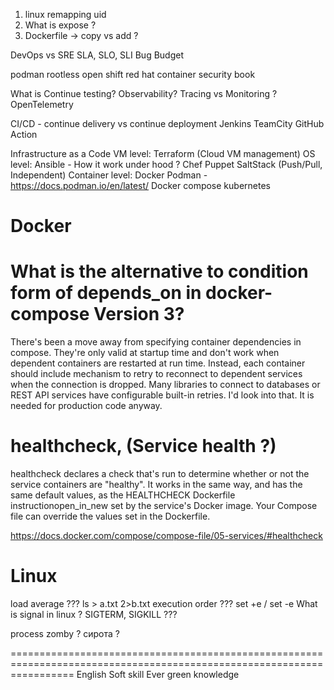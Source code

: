 1. linux remapping uid
2. What is expose ?
3. Dockerfile -> copy vs add ?

DevOps vs SRE 
SLA, SLO, SLI
Bug Budget

podman rootless
open shift red hat
container security book

What is Continue testing?
Observability? Tracing vs Monitoring ?
OpenTelemetry

CI/CD - continue delivery vs continue deployment
    Jenkins
    TeamCity
    GitHub Action

Infrastructure as a Code
    VM level:
        Terraform (Cloud VM management)
    OS level:
        Ansible - How it work under hood ?
        Chef
        Puppet
        SaltStack
        (Push/Pull, Independent)
    Container level:
        Docker
        Podman - https://docs.podman.io/en/latest/ 
        Docker compose
        kubernetes

Docker
=======================================================================================================================

# What is the alternative to condition form of depends_on in docker-compose Version 3?

There's been a move away from specifying container dependencies in compose. 
They're only valid at startup time and don't work when dependent containers are restarted at run time. 
Instead, each container should include mechanism to retry to reconnect to dependent services when the connection is dropped. 
Many libraries to connect to databases or REST API services have configurable built-in retries. 
I'd look into that. It is needed for production code anyway.

# healthcheck, (Service health ?)

healthcheck declares a check that's run to determine whether or not the service containers are "healthy". 
It works in the same way, and has the same default values, as the HEALTHCHECK Dockerfile instructionopen_in_new set by the service's Docker image. 
Your Compose file can override the values set in the Dockerfile.

https://docs.docker.com/compose/compose-file/05-services/#healthcheck

Linux
=======================================================================================================================

load average ???
ls > a.txt 2>b.txt execution order ???
set +e / set -e
What is signal in linux ? SIGTERM, SIGKILL ???

process zomby ? сирота ?


=======================================================================================================================
English
Soft skill
Ever green knowledge 